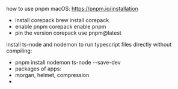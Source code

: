 how to use pnpm
macOS:
https://pnpm.io/installation
- install corepack brew install corepack
- enable pnpm corepack enable pnpm
- pin the version corepack use pnpm@latest

install ts-node and nodemon to run typescript files directly without compiling:
- pnpm install nodemon ts-node --save-dev
- packages of apps:
- morgan, helmet, compression
- 